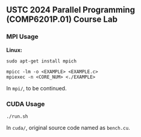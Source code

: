## USTC 2024 Parallel Programming (COMP6201P.01) Course Lab

### MPI Usage

<strong>Linux:</strong>

```
sudo apt-get install mpich

mpicc -lm -o <EXAMPLE> <EXAMPLE.c>
mpiexec -n <CORE_NUM> <./EXAMPLE>
```

In ```mpi/```, to be continued.

### CUDA Usage

```
./run.sh
```

In ```cuda/```, original source code named as ```bench.cu```.
